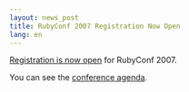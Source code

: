 ```yaml
---
layout: news_post
title: RubyConf 2007 Registration Now Open
lang: en
---
```


[Registration is now open][1] for RubyConf 2007.

You can see the [conference agenda][2].

[1]: http://www.regonline.com/rubyconf2007 
[2]: http://www.rubyconf.org/agenda.html 
